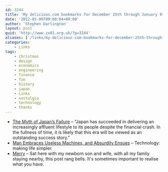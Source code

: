 ```yaml
---
id: 3244
title: 'My delicious.com bookmarks for December 25th through January 9th'
date: '2012-01-09T09:00:04+00:00'
author: 'Stephen Darlington'
layout: post
guid: 'http://www.zx81.org.uk/?p=3244'
aliases: ['/links/my-delicious-com-bookmarks-for-december-25th-through-january-9th.html']
categories:
    - Links
tags:
    - christmas
    - design
    - economics
    - engineering
    - finance
    - fun
    - history
    - japan
    - Links
    - nostalgia
    - technology
    - thanks
---
```


- [The Myth of Japan’s Failure](http://www.nytimes.com/2012/01/08/opinion/sunday/the-true-story-of-japans-economic-success.html?_r=1&ref=general&src=me&pagewanted=all) – "Japan has succeeded in delivering an increasingly affluent lifestyle to its people despite the financial crash. In the fullness of time, it is likely that this era will be viewed as an outstanding success story."
- [Man Embraces Useless Machines, and Absurdity Ensues](http://www.nytimes.com/2012/01/08/nyregion/brooklyns-joseph-herscher-and-his-rube-goldberg-machines.html?_r=2&ref=technology&pagewanted=all) – Technology: making life simpler.
- [Merry](http://daringfireball.net/2011/12/merry) – Sat here with my newborn son and wife, with all my family staying nearby, this post rang bells. It's sometimes important to realise what you have.